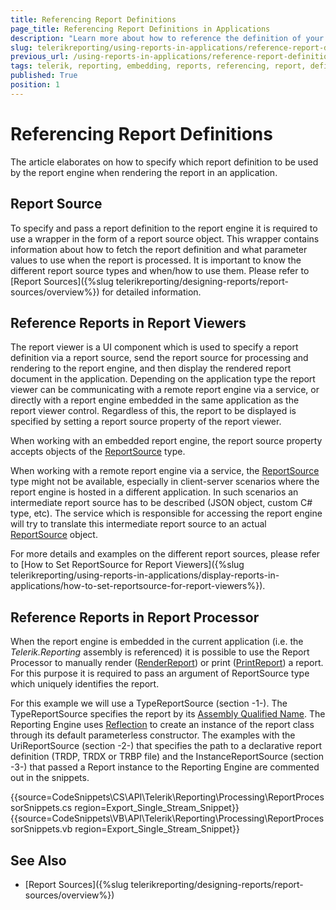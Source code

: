 ```yaml
---
title: Referencing Report Definitions
page_title: Referencing Report Definitions in Applications 
description: "Learn more about how to reference the definition of your report in applications when working with Telerik Reporting."
slug: telerikreporting/using-reports-in-applications/reference-report-definitions-in-applications
previous_url: /using-reports-in-applications/reference-report-definitions-in-applications
tags: telerik, reporting, embedding, reports, referencing, report, definitions, in, applications
published: True
position: 1
---
```


# Referencing Report Definitions

The article elaborates on how to specify which report definition to be used by the report engine when rendering the report in an application. 

## Report Source

To specify and pass a report definition to the report engine it is required to use a wrapper in the form of a report source object. This wrapper contains information about how to fetch the report definition and what parameter values to use when the report is processed. It is important to know the different report source types and when/how to use them. Please refer to [Report Sources]({%slug telerikreporting/designing-reports/report-sources/overview%}) for detailed information. 

## Reference Reports in Report Viewers

The report viewer is a UI component which is used to specify a report definition via a report source, send the report source for processing and rendering to the report engine, and then display the rendered report document in the application. Depending on the application type the report viewer can be communicating with a remote report engine via a service, or directly with a report engine embedded in the same application as the report viewer control. Regardless of this, the report to be displayed is specified by setting a report source property of the report viewer. 

When working with an embedded report engine, the report source property accepts objects of the [ReportSource](/reporting/api/Telerik.Reporting.ReportSource) type. 

When working with a remote report engine via a service, the [ReportSource](/reporting/api/Telerik.Reporting.ReportSource) type might not be available, especially in client-server scenarios where the report engine is hosted in a different application. In such scenarios an intermediate report source has to be described (JSON object, custom C# type, etc). The service which is responsible for accessing the report engine will try to translate this intermediate report source to an actual [ReportSource](/reporting/api/Telerik.Reporting.ReportSource) object. 

For more details and examples on the different report sources, please refer to [How to Set ReportSource for Report Viewers]({%slug telerikreporting/using-reports-in-applications/display-reports-in-applications/how-to-set-reportsource-for-report-viewers%}). 

## Reference Reports in Report Processor

When the report engine is embedded in the current application (i.e. the *Telerik.Reporting* assembly is referenced) it is possible to use the Report Processor to manually render ([RenderReport](/reporting/api/Telerik.Reporting.Processing.ReportProcessor#Telerik_Reporting_Processing_ReportProcessor_RenderReport_System_String_Telerik_Reporting_ReportSource_System_Collections_Hashtable_)) or print ([PrintReport](/reporting/api/Telerik.Reporting.Processing.ReportProcessor#Telerik_Reporting_Processing_ReportProcessor_PrintReport_Telerik_Reporting_ReportSource_System_Drawing_Printing_PrinterSettings_)) a report. For this purpose it is required to pass an argument of ReportSource type which uniquely identifies the report. 

For this example we will use a TypeReportSource (section -1-). The TypeReportSource specifies the report by its [Assembly Qualified Name](https://docs.microsoft.com/en-us/dotnet/api/system.type.assemblyqualifiedname). The Reporting Engine uses [Reflection](https://docs.microsoft.com/en-us/dotnet/api/system.reflection) to create an instance of the report class through its default parameterless constructor. 
The examples with the UriReportSource (section -2-) that specifies the path to a declarative report definition (TRDP, TRDX or TRBP file) and the InstanceReportSource (section -3-) that passed a Report instance to the Reporting Engine are commented out in the snippets.

{{source=CodeSnippets\CS\API\Telerik\Reporting\Processing\ReportProcessorSnippets.cs region=Export_Single_Stream_Snippet}}
{{source=CodeSnippets\VB\API\Telerik\Reporting\Processing\ReportProcessorSnippets.vb region=Export_Single_Stream_Snippet}}


## See Also

* [Report Sources]({%slug telerikreporting/designing-reports/report-sources/overview%})
